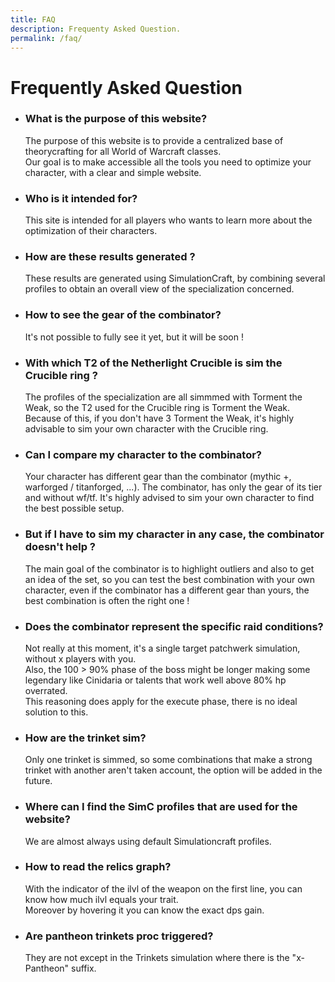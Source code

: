 ```yaml
---
title: FAQ
description: Frequenty Asked Question.
permalink: /faq/
---
```


Frequently Asked Question
=========================


<ul>
  <li>
    <h3>What is the purpose of this website?</h3>
    <p>
      The purpose of this website is to provide a centralized base of theorycrafting for all World of Warcraft classes.<br>
      Our goal is to make accessible all the tools you need to optimize your character, with a clear and simple website.
    </p>
  </li>
  <li>
    <h3>Who is it intended for?</h3>
    <p>This site is intended for all players who wants to learn more about the optimization of their characters.</p>
  </li>
  <li>
    <h3>How are these results generated ?</h3>
    <p>These results are generated using SimulationCraft, by combining several profiles to obtain an overall view of the specialization concerned.</p>
  </li>
  <li>
    <h3>How to see the gear of the combinator?</h3>
    <p>It's not possible to fully see it yet, but it will be soon !</p>
  </li>
  <li>
    <h3>With which T2 of the Netherlight Crucible is sim the Crucible ring ?</h3>
    <p>The profiles of the specialization are all simmmed with Torment the Weak, so the T2 used for the Crucible ring is Torment the Weak. Because of this, if you don't have 3 Torment the Weak, it's highly advisable to sim your own character with the Crucible ring.</p>
  </li>
  <li>
    <h3>Can I compare my character to the combinator?</h3>
    <p>Your character has different gear than the combinator (mythic +, warforged / titanforged, ...). The combinator, has only the gear of its tier and without wf/tf. It's highly advised to sim your own character to find the best possible setup. </p>
  </li>
  <li>
    <h3>But if I have to sim my character in any case, the combinator doesn't help ?</h3>
    <p>The main goal of the combinator is to highlight outliers and also to get an idea of the set, so you can test the best combination with your own character, even if the combinator has a different gear than yours, the best combination is often the right one !</p>
  </li>
  <li>
    <h3>Does the combinator represent the specific raid conditions?</h3>
    <p>
    Not really at this moment, it's a single target patchwerk simulation, without x players with you.<br>
    Also, the 100 > 90% phase of the boss might be longer making some legendary like Cinidaria or talents that work well above 80% hp overrated.<br>
    This reasoning does apply for the execute phase, there is no ideal solution to this.</p>
  </li>
  <li>
    <h3>How are the trinket sim?</h3>
    <p>Only one trinket is simmed, so some combinations that make a strong trinket with another aren't taken account, the option will be added in the future.</p>
  </li>
  <li>
    <h3>Where can I find the SimC profiles that are used for the website?</h3>
    <p>We are almost always using default Simulationcraft profiles.</p>
  </li>
  <li>
    <h3>How to read the relics graph?</h3>
    <p>With the indicator of the ilvl of the weapon on the first line, you can know how much ilvl equals your trait.<br>
    Moreover by hovering it you can know the exact dps gain.</p>
  </li>
  <li>
    <h3>Are pantheon trinkets proc triggered?</h3>
    <p>They are not except in the Trinkets simulation where there is the "x-Pantheon" suffix.</p>
  </li>
</ul>